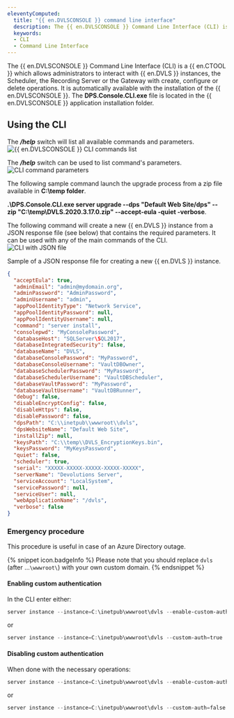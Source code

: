 ```yaml
---
eleventyComputed:
  title: "{{ en.DVLSCONSOLE }} command line interface"
  description: The {{ en.DVLSCONSOLE }} Command Line Interface (CLI) is a {{ en.CTOOL }} which allows administrators to interact with {{ en.DVLS }} instances.
  keywords:
  - CLI
  - Command Line Interface
---
```

The {{ en.DVLSCONSOLE }} Command Line Interface (CLI) is a {{ en.CTOOL }} which allows administrators to interact with {{ en.DVLS }} instances, the Scheduler, the Recording Server or the Gateway with create, configure or delete operations. It is automatically available with the installation of the {{ en.DVLSCONSOLE }}. The **DPS.Console.CLI.exe** file is located in the {{ en.DVLSCONSOLE }} application installation folder.

## Using the CLI
The ***/help*** switch will list all available commands and parameters.
![{{ en.DVLSCONSOLE }} CLI commands list](https://cdnweb.devolutions.net/docs/docs_en_kb_KB8032.png)

The ***/help*** switch can be used to list command's parameters.
![CLI command parameters](https://cdnweb.devolutions.net/docs/docs_en_kb_KB8033.png)

The following sample command launch the upgrade process from a zip file available in **C:\temp folder**.

**.\DPS.Console.CLI.exe server upgrade --dps "Default Web Site/dps" --zip "C:\temp\DVLS.2020.3.17.0.zip" --accept-eula -quiet -verbose**.

The following command will create a new {{ en.DVLS }} instance from a JSON response file (see below) that contains the required parameters. It can be used with any of the main commands of the CLI.
![CLI with JSON file](https://cdnweb.devolutions.net/docs/docs_en_kb_KB8034.png)

Sample of a JSON response file for creating a new {{ en.DVLS }} instance.
```json
{
  "acceptEula": true,
  "adminEmail": "admin@mydomain.org",
  "adminPassword": "AdminPassword",
  "adminUsername": "admin",
  "appPoolIdentityType": "Network Service",
  "appPoolIdentityPassword": null,
  "appPoolIdentityUsername": null,
  "command": "server install",
  "consolepwd": "MyConsolePassword",
  "databaseHost": "SQLServer\SQL2017",
  "databaseIntegratedSecurity": false,
  "databaseName": "DVLS",
  "databaseConsolePassword": "MyPassword",
  "databaseConsoleUsername": "VaultDBOwner",
  "databaseSchedulerPassword": "MyPassword",
  "databaseSchedulerUsername": "VaultDBScheduler",
  "databaseVaultPassword": "MyPassword",
  "databaseVaultUsername": "VaultDBRunner",
  "debug": false,
  "disableEncryptConfig": false,
  "disableHttps": false,
  "disablePassword": false,
  "dpsPath": "C:\\inetpub\\wwwroot\\dvls",
  "dpsWebsiteName": "Default Web Site",
  "installZip": null,
  "keysPath": "C:\\temp\\DVLS_EncryptionKeys.bin",
  "keysPassword": "MyKeysPassword",
  "quiet": false,
  "scheduler": true,
  "serial": "XXXXX-XXXXX-XXXXX-XXXXX-XXXXX",
  "serverName": "Devolutions Server",
  "serviceAccount": "LocalSystem",
  "servicePassword": null,
  "serviceUser": null,
  "webApplicationName": "/dvls",
  "verbose": false
}
```

### Emergency procedure
This procedure is useful in case of an Azure Directory outage.

{% snippet icon.badgeInfo %}
Please note that you should replace `dvls` (after ...`\wwwroot\`) with your own custom domain.
{% endsnippet %}

#### Enabling custom authentication
In the CLI enter either:
```powershell
server instance --instance=C:\inetpub\wwwroot\dvls --enable-custom-authentication=true
```
or
```powershell
server instance --instance=C:\inetpub\wwwroot\dvls --custom-auth=true
```

#### Disabling custom authentication
When done with the necessary operations:
```powershell
server instance --instance=C:\inetpub\wwwroot\dvls --enable-custom-authentication=false
```
or
```powershell
server instance --instance=C:\inetpub\wwwroot\dvls --custom-auth=false
```
